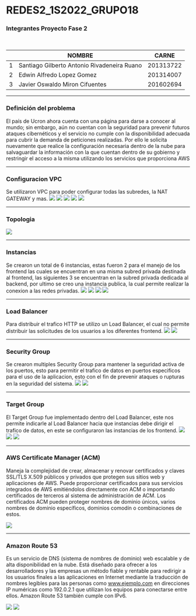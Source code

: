 # REDES2_1S2022_GRUPO18

### Integrantes Proyecto Fase 2
<br>

|   | NOMBRE                                      | CARNE     |
| - | ------------------------------------------- | --------- |
| 1 | Santiago Gilberto Antonio Rivadeneira Ruano | 201313722 |
| 2 | Edwin Alfredo Lopez Gomez                   | 201314007 |
| 3 | Javier Oswaldo Miron Cifuentes              | 201602694 |

---
### Definición del problema
El país de Ucron ahora cuenta con una página para darse a conocer al mundo;
sin embargo, aún no cuentan con la seguridad para prevenir futuros ataques
cibernéticos y el servicio no cumple con la disponibilidad adecuada para cubrir la
demanda de peticiones realizadas.
Por ello le solicita nuevamente que realice la configuración necesaria dentro de
la nube para salvaguardar la información con la que cuentan dentro de su
gobierno y restringir el acceso a la misma utilizando los servicios que proporciona
AWS

---
### Configuracion VPC
Se utilizaron VPC para poder configurar todas las subredes, la NAT GATEWAY y mas.
<img src="Images/img1.png">
<img src="Images/img2.png">
<img src="Images/img3.png">
<img src="Images/img4.png">
<img src="Images/img5.png">

---
### Topologia
<img src="Images/arquitectura.png">

---
### Instancias
Se crearon un total de 6 instancias, estas fueron 2 para el manejo de los frontend las cuales se encuentran en una misma subred privada destinada al frontend, las siguientes 3 se encuentran en la subred privada dedicada al backend, por ultimo se creo una instancia publica, la cual permite realizar la conexion a las redes privadas.
<img src="Images/imagen6.png">
<img src="Images/imagen7.png">
<img src="Images/imagen8.png">
<img src="Images/imagen9.png">

---
### Load Balancer
Para distribuir el trafico HTTP se utilizo un Load Balancer, el cual no permite distribuir las solicitudes de los usuarios a los diferentes frontend.
<img src="Images/imagen10.png">
<img src="Images/imagen11.png">

---
### Security Group
Se crearon multiples Security Group para mantener la seguridad activa de los puertos, esto para permitir el trafico de datos en puertos especificos para el uso de la aplicacion, esto con el fin de prevenir ataques o rupturas en la seguridad del sistema.
<img src="Images/imagen12.png">
<img src="Images/imagen13.png">

---
### Target Group
El Target Group fue implementado dentro del Load Balancer, este nos permite indicarle al Load Balancer hacia que instancias debe dirigir el trafico de datos, en este se configuraron las instancias de los frontend.
<img src="Images/imagen14.png">
<img src="Images/imagen15.png">
<img src="Images/imagen16.png">

---
### AWS Certificate Manager (ACM)

Maneja la complejidad de crear, almacenar y renovar certificados y claves SSL/TLS X.509 públicos y privados que protegen sus sitios web y aplicaciones de AWS. Puede proporcionar certificados para sus servicios integrados de AWS emitiéndolos directamente con ACM o importando certificados de terceros al sistema de administración de ACM. Los certificados ACM pueden proteger nombres de dominio únicos, varios nombres de dominio específicos, dominios comodín o combinaciones de estos.

<img src="Images/imagen17.png">

---
### Amazon Route 53 

Es un servicio de DNS (sistema de nombres de dominio) web escalable y de alta disponibilidad en la nube. Está diseñado para ofrecer a los desarrolladores y las empresas un método fiable y rentable para redirigir a los usuarios finales a las aplicaciones en Internet mediante la traducción de nombres legibles para las personas como www.ejemplo.com en direcciones IP numéricas como 192.0.2.1 que utilizan los equipos para conectarse entre ellos. Amazon Route 53 también cumple con IPv6.

<img src="Images/imagen18.png">
<img src="Images/imagen19.png">
